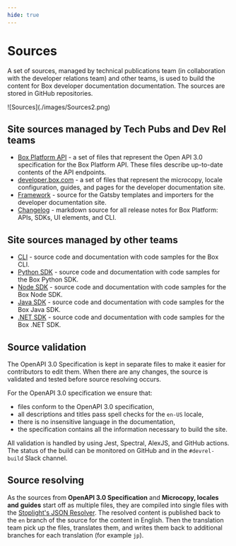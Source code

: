 ```yaml
---
hide: true
---
```


<!-- does not need translation -->

# Sources

A set of sources, managed by technical publications team (in collaboration
with the developer relations team) and other teams, is used to 
build the content for Box developer documentation documentation.
The sources are stored in GitHub repositories.

<ImageFrame center shadow border>
  ![Sources](./images/Sources2.png)
</ImageFrame>

## Site sources managed by Tech Pubs and Dev Rel teams

- [Box Platform API] - a set of files that represent the Open API 3.0 
specification for the Box Platform API. These files describe up-to-date
contents of the API endpoints. 
- [developer.box.com] - a set of files that represent the microcopy,
locale configuration, guides, and pages for the developer documentation
site.
- [Framework] - source for the Gatsby templates and importers for the
developer documentation site.
- [Changelog] - markdown source for all release notes for Box Platform:
APIs, SDKs, UI elements, and CLI.

## Site sources managed by other teams

- [CLI] - source code and documentation with code samples for the Box CLI.
- [Python SDK] - source code and documentation with code samples for the Box
Python SDK.
- [Node SDK] - source code and documentation with code samples for the Box Node
SDK.
- [Java SDK] - source code and documentation with code samples for the Box Java
SDK.
- [.NET SDK] - source code and documentation with code samples for the Box .NET
SDK.

## Source validation

The OpenAPI 3.0 Specification is kept in separate files to make it easier for
contributors to edit them. When there are any changes, the source is validated
and tested before source resolving occurs.

For the OpenAPI 3.0 specification we ensure that:

- files conform to the OpenAPI 3.0 specification,
- all descriptions and titles pass spell checks for the `en-US` locale,
- there is no insensitive language in the documentation,
- the specification contains all the information necessary to
build the site.

All validation is handled by using Jest, Spectral, AlexJS, and GitHub actions.
The status of the build can be monitored on GitHub and in the `#devrel-build`
Slack channel.

## Source resolving

As the sources from **OpenAPI 3.0 Specification** and **Microcopy, locales and**
**guides** start off as multiple files, they are compiled into single files with
the [Stoplight's JSON Resolver]. The resolved content is published back to the
`en` branch of the source for the content in English.
Then the translation team pick up the files, translates them, and writes them
back to additional branches for each translation (for example `jp`).

[Box Platform API]: https://github.com/box/box-openapi
[developer.box.com]: https://github.com/box/developer.box.com
[Framework]: https://github.com/box/developer.box.com-framework
[Changelog]: https://github.com/box/box-developer-changelog
[CLI]: https://github.com/box/boxcli
[Python SDK]: https://github.com/box/box-python-sdk
[Node SDK]: https://github.com/box/box-node-sdk
[Java SDK]: https://github.com/box/box-java-sdk
[.NET SDK]: https://github.com/box/box-windows-sdk
[Stoplight's JSON Resolver]: https://github.com/stoplightio/json-ref-resolver